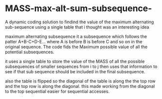 # MASS-max-alt-sum-subsequence-
A dynamic coding solution to findind the value of the maximum alternating sub-sequence using a single table that i thought was an interesting idea

maximum alternating subsequence it a subsequence which follows the patter A+B-C+D-E... where A is before B is before C and so on in the original sequence. The code fids the Maximum possible value of all the potential subsequences.

it uses a single table to store the value of the MASS of all the possible subsequences of smaller sequences from i to j then uses that information to see if that sub sequence should be included in the final subsequence.

also the table is flipped so the diagonal of the table is along the the top row and the top row is along the diagonal. this made working from the diagonal to the top sequential easier for sequential accesses.
